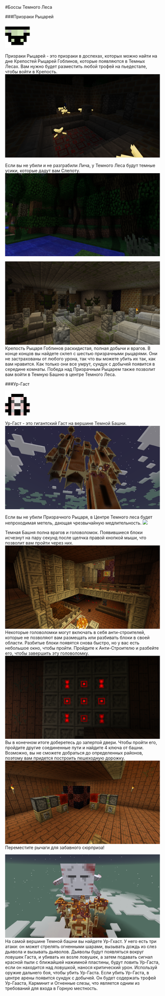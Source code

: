 #Боссы Темного Леса

###Призраки Рыцарей

![Так выглядит Крепость Рыцаря Гоблинов на Волшебной карте.](knightsmap.png)

Призраки Рыцарей - это призраки в доспехах, которых можно найти на дне Крепостей Рыцарей Гоблинов, которые появляются в Темных Лесах. Вам нужно будет разместить любой трофей на пьедестале, чтобы войти в Крепость.
![](shield.png)

Если вы не убили и не разграбили Лича, у Темного Леса будут темные усики, которые дадут вам Слепоту.
![](forest_locked.png)

![](knights.png)
Крепость Рыцаря Гоблинов раскидистая, полная добычи и врагов. В конце концов вы найдете склеп с шестью призрачными рыцарями. Они не застрахованы от любого урона, так что вы можете убить их так, как вам нравится.
Как только они все умрут, сундук с добычей появится в середине комнаты. Победа над Призрачным Рыцарем также позволит вам войти в Темную Башню в центре Темного Леса.


###Ур-Гаст

![Вот как выглядит Ур-Гаст на Волшебной карте](urghastmap.png)

Ур-Гаст - это гигантский Гаст на вершине Темной Башни.
![](dark_tower.png)

Если вы не убили Призрачного Рыцаря, в Центре Темного леса будет непроходимая метель, дающая чрезвычайную медлительность.
![](forest\_center\_locked.png)

Темная Башня полна врагов и головоломок. Появившиеся блоки исчезнут на пару секунд после щелчка правой кнопкой мыши, что позволит вам пройти через них.
![](antibuilder.png)
Некоторые головоломки могут включать в себя анти-строителей, которые не позволяют вам размещать или разбивать блоки в своей области. Разбитые блоки появятся снова быстро, но у вас есть небольшое окно, чтобы пройти. Пройдите к Анти-Строителю и разбейте его, чтобы завершить эту головоломку.
![](locked.png)
Вы в конечном итоге доберетесь до запертой двери. Чтобы пройти его, пройдите другие соединенные пути и найдите 4 ключа от башни. Возможно, вы не сможете добраться до определенных районов, поэтому вам придется построить пешеходную дорожку.
![](reactor.png)
Переместите рычаги для забавного сюрприза!

![](urghast.png)
На самой вершине Темной башни вы найдете Ур-Гхаст. У него есть три атаки: он может стрелять огненными шарами, вызывать дождь из слез дьявола и вызывать дьяволов. Дьяволы будут появляться вокруг ловушек Гаста, и убивать их возле ловушек, а затем подавать сигнал красной пыли с ближайшей нажимной пластины, будут ловить Ур-Гаста, если он находится над ловушкой, нанося критический урон. Используй оружие дальнего боя, чтобы убить Ур-Гаста.
Если убить Ур-Гаста, в центре арены появится сундук с добычей. Он будет содержать трофей Ур-Гааста, Карминит и Огненные слезы, что является одним из требований для входа в Горную местность.